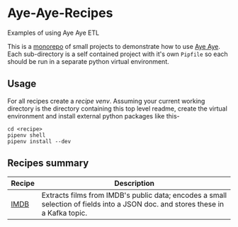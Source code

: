 # Aye-Aye-Recipes
Examples of using Aye Aye ETL

This is a [monorepo](https://en.wikipedia.org/wiki/Monorepo) of small projects to demonstrate how to use [Aye Aye](https://github.com/Aye-Aye-Dev/AyeAye). Each sub-directory is a self contained project with it's own `Pipfile` so each should be run in a separate python virtual environment.

## Usage

For all recipes create a *recipe venv*. Assuming your current working directory is the directory containing this top level readme, create the virtual environment and install external python packages like this-

```shell
cd <recipe>
pipenv shell
pipenv install --dev
``` 

## Recipes summary

| Recipe | Description |
| --- | --- |
| [IMDB](./imdb/) | Extracts films from IMDB's public data; encodes a small selection of fields into a JSON doc. and stores these in a Kafka topic.|
